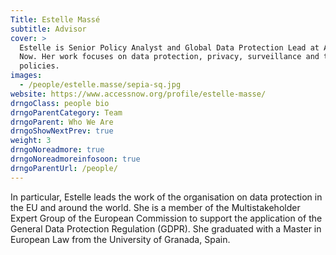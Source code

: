 ```yaml
---
Title: Estelle Massé
subtitle: Advisor
cover: >
  Estelle is Senior Policy Analyst and Global Data Protection Lead at Access
  Now. Her work focuses on data protection, privacy, surveillance and telecoms
  policies. 
images:
  - /people/estelle.masse/sepia-sq.jpg
website: https://www.accessnow.org/profile/estelle-masse/
drngoClass: people bio
drngoParentCategory: Team
drngoParent: Who We Are
drngoShowNextPrev: true
weight: 3
drngoNoreadmore: true
drngoNoreadmoreinfosoon: true
drngoParentUrl: /people/
---
```



In particular, Estelle leads the work of the organisation on data protection in the EU and around the world. She is a member of the Multistakeholder Expert Group of the European Commission to support the application of the General Data Protection Regulation (GDPR). She graduated with a Master in European Law from the University of Granada, Spain. 


